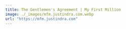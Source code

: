 ```yaml
---
title: The Gentlemen's Agreement | My First Million
image: ./_images/mfm.justindra.com.webp
url: "https://mfm.justindra.com"
---
```

